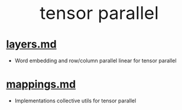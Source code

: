 <div align='center'><font size='20'> tensor parallel </font></div>

# [layers.md](#layersmd)
- Word embedding and row/column parallel linear for tensor parallel

# [mappings.md](#mappingsmd)
- Implementations collective utils for tensor parallel